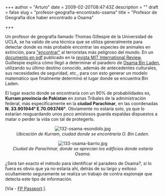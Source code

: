 +++
author = "Arturo"
date = 2009-02-20T08:47:43Z
description = ""
draft = false
slug = "profesor-geografia-encontrado-osama"
title = "Profesor de Geografía dice haber encontrado a Osama"

+++

 <p>Un profesor de geografía llamado Thomas Gillespie de la Universidad de UCLA, se ha valido de una técnica que se utiliza generalmente para detectar donde es más probable encontrar las especies de animales en extinción, para <a href="http://geek.cl/wp-content/uploads/2009/02/Geography-professor-claims-to-have-found-Osama-bin-Laden.html">"encontrar"</a> al  terroristas más peligroso del mundo. En un <a href="http://geek.cl/wp-content/uploads/2009/02/finding-bin-laden.pdf">documento en pdf</a> publicado en la <a href="http://geek.cl/wp-content/uploads/2009/02/mitir">revista MIT International Review</a>, Guillespie explica cómo llegó a determinar el paradero de <a href="http://geek.cl/wp-content/uploads/2009/02/Bin_Laden">Osama Bin Laden</a>, utilizando su último destino conocido, además de antecedentes culturales, sus necesidades de seguridad, etc., para con esto generar un modelo matemático que finalmente determinó el lugar donde se encuentra Bin Laden.</p>

<p>El lugar exacto donde se encontraría con un 90% de probabilidades es, <b>Kurram provincia de Pakistan</b> en zonas Tribales de la administración federal, más específicamente en la <b>ciudad Parachinar</b>, en las coordenadas <b>N. 33.901944° E.70.093746°</b>. Obviamente no estaría solo, ya que lo estarían resguardando unos poco amistosos guarda espaldas dispuestos a matar o perder la vida con tal de protegerlo.</p> 

<p align="center"><img src="http://geeksan.com/wp-content/uploads/import/132-osama-esondido.jpg" alt="132-osama-esondido.jpg" /><br /><cite>Ubicación de Kurram, ciudad donde se encontraría O. Bin Laden.</cite></p>

<p align="center"><img src="http://geeksan.com/wp-content/uploads/import/133-osama-barrio.jpg" alt="133-osama-barrio.jpg" /><br /><cite>Ciudad de Parachinar, donde se aprecian los edificios donde estaría Osama.</cite></p>

<p>¿Será tan exacto el método para identificar el paradero de Osama?, si lo fuera es obvio que ya no estaría ahí, detrás de su largo y exitoso ocultamiento seguramente se realiza un trabajo de contra espionaje que detecta este tipo de información.</p>

<p>[Vía - <a href="http://geek.cl/wp-content/uploads/2009/02/tuesday_map_osama_bin_ladens_current_location">FP Passport</a>.].</p>